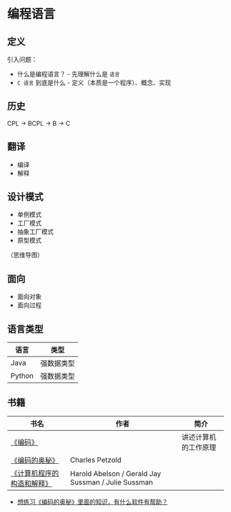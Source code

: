 # 编程语言

## 定义

引入问题：

* 什么是编程语言？ - 先理解什么是 `语言`
* `C 语言` 到底是什么 - 定义（本质是一个程序）、概念、实现

## 历史

CPL -> BCPL -> B -> C

## 翻译

* 编译
* 解释

## 设计模式

* 单例模式
* 工厂模式
* 抽象工厂模式
* 原型模式

（思维导图）

## 面向

* 面向对象
* 面向过程

## 语言类型

| 语言   | 类型       |
| ------ | ---------- |
| Java   | 强数据类型 |
| Python | 强数据类型 |

## 书籍

| 书名                                                                   | 作者                                                | 简介                 |
| ---------------------------------------------------------------------- | --------------------------------------------------- | -------------------- |
| [《编码》](https://book.douban.com/subject/4822685/)                   |                                                     | 讲述计算机的工作原理 |
| [《编码的奥秘》](https://book.douban.com/subject/1024570/)             | Charles Petzold                                     |                      |
| [《计算机程序的构造和解释》](https://book.douban.com/subject/1148282/) | Harold Abelson / Gerald Jay Sussman / Julie Sussman |

* [想练习《编码的奥秘》里面的知识，有什么软件有帮助？](https://www.zhihu.com/question/28223767)